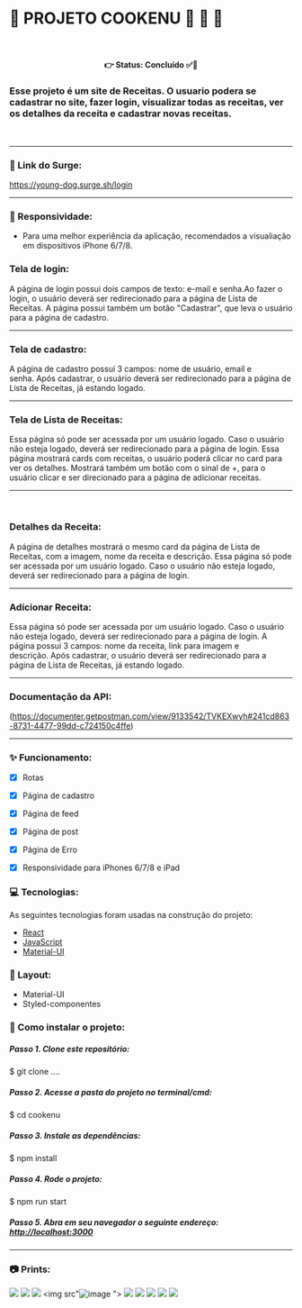 #  📌 PROJETO COOKENU 🍰 🍜 🍗
<br>
<h4 align='center'>
👉 Status: Concluído ✅👏
</h4>

### Esse projeto é um site de Receitas. O usuario podera se cadastrar no site, fazer login, visualizar todas as receitas, ver os detalhes da receita e cadastrar novas receitas.
<br>
<hr />

### 🔗 Link do Surge: 
https://young-dog.surge.sh/login

<hr />


### 📱 Responsividade:
- Para uma melhor experiência da aplicação, recomendados a visualiação em dispositivos iPhone 6/7/8.

### Tela de login:  

A página de login possui dois campos de texto: e-mail e senha.Ao fazer o login, o usuário deverá ser redirecionado para a página de Lista de Receitas. A página possui também um botão "Cadastrar", que leva o usuário para a página de cadastro. 
<hr />

### Tela de cadastro:
A página de cadastro possui 3 campos: nome de usuário, email e senha. Após cadastrar, o usuário deverá ser redirecionado para a página de Lista de Receitas, já estando logado.
<hr />

### Tela de Lista de Receitas:
Essa página só pode ser acessada por um usuário logado. Caso o usuário não esteja logado, deverá ser redirecionado para a página de login. Essa página mostrará cards com receitas, o usuário poderá clicar no card para ver os detalhes. Mostrará também um botão com o sinal de +, para o usuário clicar e ser direcionado para a página de adicionar receitas. 
<hr /> 

### Detalhes da Receita:
A página de detalhes mostrará o mesmo card da página de Lista de Receitas, com a imagem, nome da receita e descrição. Essa página só pode ser acessada por um usuário logado. Caso o usuário não esteja logado, deverá ser redirecionado para a página de login.
<hr />

### Adicionar Receita:
Essa página só pode ser acessada por um usuário logado. Caso o usuário não esteja logado, deverá ser redirecionado para a página de login. A página possui 3 campos: nome da receita, link para imagem e descrição. Após cadastrar, o usuário deverá ser redirecionado para a página de Lista de Receitas, já estando logado. 
<hr />

### Documentação da API:

(https://documenter.getpostman.com/view/9133542/TVKEXwyh#241cd863-8731-4477-99dd-c724150c4ffe) 


<hr />


### ✨ Funcionamento:


- [x] Rotas
- [x] Página de cadastro
- [x] Página de feed
- [x] Página de post
- [x] Página de Erro
- [x] Responsividade para iPhones 6/7/8 e iPad


### 💻 Tecnologias:
As seguintes tecnologias foram usadas na construção do projeto:
- [React](https://pt-br.reactjs.org/)
- [JavaScript](https://www.javascript.com/)
- [Material-UI](https://material-ui.com/pt/)


### 🎨 Layout:
- Material-UI
- Styled-componentes


### 📂 Como instalar o projeto:
##### Passo 1. Clone este repositório:
$ git clone ....
##### Passo 2. Acesse a pasta do projeto no terminal/cmd:
$ cd cookenu
##### Passo 3. Instale as dependências:
$ npm install
##### Passo 4. Rode o projeto:
$ npm run start
##### Passo 5. Abra em seu navegador o seguinte endereço: [http://localhost:3000](http://localhost:3000)

<hr />



### 📷 Prints:
<img src="![image](https://user-images.githubusercontent.com/67598487/124841884-343da900-df86-11eb-9b2a-d1c8fae174e5.png)
"></img> 
<img src="![image](https://user-images.githubusercontent.com/67598487/124841942-5f27fd00-df86-11eb-80dc-0969dacf4bbe.png)
"></img>
<img src="![image](https://user-images.githubusercontent.com/67598487/124842013-854d9d00-df86-11eb-98f2-5df3c26ee182.png)
"></img>
<img src"![image](https://user-images.githubusercontent.com/67598487/124842055-9bf3f400-df86-11eb-8eab-d7270b3b8d67.png)
"></img>
<img src="![image](https://user-images.githubusercontent.com/67598487/124842081-ad3d0080-df86-11eb-908f-08a88f4b05eb.png)
"></img>
<img src="![image](https://user-images.githubusercontent.com/67598487/124842759-3a348980-df88-11eb-90b7-78c14d65abf7.png)
"></img>
<img src="![image](https://user-images.githubusercontent.com/67598487/124842772-41f42e00-df88-11eb-8ca1-8e674c0087b0.png)
"></img>
<img src="![image](https://user-images.githubusercontent.com/67598487/124842795-4f111d00-df88-11eb-8501-f06bc61a1f30.png)
"></img>
<img src="![image](https://user-images.githubusercontent.com/67598487/124842809-589a8500-df88-11eb-93c1-b68ae14e2b93.png)
"></img>

